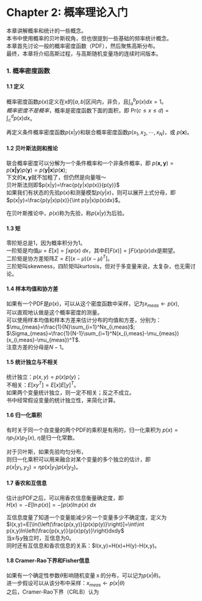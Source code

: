 # Chapter 2: 概率理论入门

本章讲解概率和统计的一些概念。  
本书中使用概率的贝叶斯视角，但也很提到一些基础的频率统计概念。  
本章首先讨论一般的概率密度函数（PDF），然后聚焦高斯分布。  
最终，本章将介绍高斯过程，与高斯随机变量场的连续时间版本。

### 1. 概率密度函数

#### 1.1 定义

概率密度函数$p(x)$定义在x的$[a,b]$区间内，非负，且$\int_a^bp(x)dx=1$。  
*概率密度不是概率*，概率是密度函数下面的面积，即
$\text{Pr}(c\leq x\leq d)=\int_c^dp(x)dx$。

再定义条件概率密度函数$p(x|y)$和联合概率密度函数$p(x_1,x_2,\cdots,x_N)$，或
$p(\bm{x})$。

#### 1.2 贝叶斯法则和推论

联合概率密度可以分解为一个条件概率和一个非条件概率，即
$p(\bm{x,y})=p(\bm{x|y})p(\bm{y})=p(\bm{y|x})p(\bm{x})$;  
下文的$\bm{x,y}$就不加粗了，但仍然是向量哦～  
贝叶斯法则即$p(x|y)=\frac{p(y|x)p(x)}{p(y)}$  
如果我们有状态的先验$p(x)$和测量模型$p(y|x)$，则可以展开上式分母，即  
$p(x|y)=\frac{p(y|x)p(x)}{\int p(y|x)p(x)dx}$。

在贝叶斯推论中，$p(x)$称为先验，称$p(x|y)$为后验。

#### 1.3 矩

零阶矩总是1，因为概率积分为1。  
一阶矩是均值$\mu=E[x]=\int xp(x)\ dx$，其中$E[F(x)]=\int F(x)p(x)dx$是期望。  
二阶矩是协方差矩阵$\Sigma=E[(x-\mu)(x-\mu)^T]$。  
三阶矩叫skewness，四阶矩叫kurtosis，但对于多变量来说，太复杂，也无需讨论。

#### 1.4 样本均值和协方差

如果有一个PDF是$p(x)$，可以从这个密度函数中采样，记为$x_{meas}\gets p(x)$,   
可以直观地认做是这个概率密度的测量。  
可以使用样本均值和样本方差来估计分布的均值和方差，分别为：  
$\mu_{meas}=\frac{1}{N}\sum_{i=1}^Nx_{i,meas}$;  
$\Sigma_{meas}=\frac{1}{N-1}\sum_{i=1}^N(x_{i,meas}-\mu_{meas})(x_{i,meas}-\mu_{meas})^T$.  
注意方差的分母是$N-1$。

#### 1.5 统计独立与不相关

统计独立：$p(x,y)=p(x)p(y)$；  
不相关：$E[xy^T]=E[x]E[y]^T$。  
如果两个变量统计独立，则一定不相关；反之不成立。  
书中经常假设变量的统计独立性，来简化计算。

#### 1.6 归一化乘积

有时关于同一个自变量的两个PDF的乘积是有用的，归一化乘积为
$p(x)=\eta p_1(x)p_2(x)$, $\eta$是归一化常数。

对于贝叶斯，如果先验均匀分布，  
则归一化乘积可以用来融合对某个变量的多个独立的估计，即  
$p(x|y_1,y_2)=\eta p(x|y_1)p(x|y_2)$。

#### 1.7 香农和互信息

估计出PDF之后，可以用香农信息衡量确定度，即  
$H(x)=-E[\ln p(x)]=-\int p(x)\ln p(x)\ dx$  

互信息度量了知道一个变量能减少另一个变量多少不确定度，定义为  
$I(x,y)=E[\ln(\left(\frac{p(x,y)}{p(x)p(y)}\right)]=\int\int p(x,y)ln\left(\frac{p(x,y)}{p(x)p(y)}\right)dxdy$  
当$x$与$y$独立时，互信息为0。  
同时还有互信息和香农信息的关系：$I(x,y)=H(x)+H(y)-H(x,y)。

#### 1.8 Cramer-Rao下界和Fisher信息

如果有一个确定性参数$\theta$影响随机变量ｘ的分布，可以记为$p(x|\theta)$。  
进一步假设可以从该分布中采样：$x_{meas}\gets p(x|\theta)$  
之后，Cramer-Rao下界（CRLB）认为
